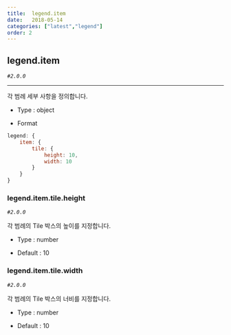 ```yaml
---
title:  legend.item
date:   2018-05-14
categories: ["latest","legend"]
order: 2
---
```


## legend.item

_`#2.0.0`_

---

각 범례 세부 사항을  정의합니다.

* Type : object

* Format
```javascript
legend: {
    item: {
        tile: {
            height: 10,
            width: 10
        }
    }
}
```

### legend.item.tile.height

_`#2.0.0`_

각 범례의 Tile 박스의 높이를 지정합니다.

* Type : number

* Default : 10


### legend.item.tile.width

_`#2.0.0`_

각 범례의 Tile 박스의 너비를 지정합니다.

* Type : number

* Default : 10
